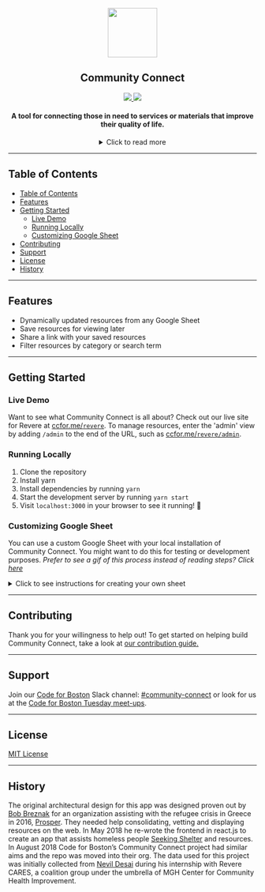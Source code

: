 <p align="center">
  <img src="https://github.com/codeforboston/communityconnect/blob/development/src/components/Header/Images/cc-mini-logo.png?raw=true" width="100px">
  <h2 align="center">Community Connect</h2>
  <div align="center">
    <a align="center" href="https://communityinviter.com/apps/cfb-public/code-for-boston-slack-invite">
      <img src="https://img.shields.io/badge/slack-codeforboston%20%23communityconnect-lightgrey.svg?logo=slack">
    </a>
    <img src="https://img.shields.io/github/commit-activity/m/codeforboston/communityconnect.svg">
  </div>

</p>

<h4 align="center">A tool for connecting those in need to services or materials that improve their quality of life.</h4>
<details align="center">
  <summary>Click to read more</summary>
<p align="left">
"Community Connect" is a health resource web application that aims to consolidate information about businesses and organization available in communities that promote healthy lifestyle choices. A health resource is defined as services or materials that improve the quality of life of others, ranging from affordable child care, substance abuse counseling, domestic violence support, and more. We are working in conjunction with Massachusetts General Hospital's [Center for Community Health Improvement](https://www.massgeneral.org/cchi/), MGH Revere HealthCare Center, and Revere CARES Coalition to create an extensive database in our pilot region of Revere, Chelsea, Charlestown, and eventually the Greater Boston Area.
</p>
</details>

---

## Table of Contents
- [Table of Contents](#Table-of-Contents)
- [Features](#Features)
- [Getting Started](#Getting-Started)
  - [Live Demo](#Live-Demo)
  - [Running Locally](#Running-Locally)
  - [Customizing Google Sheet](#Customizing-Google-Sheet)
- [Contributing](#Contributing)
- [Support](#Support)
- [License](#License)
- [History](#History)

---
## Features
- Dynamically updated resources from any Google Sheet
- Save resources for viewing later
- Share a link with your saved resources
- Filter resources by category or search term

---
## Getting Started
### Live Demo
Want to see what Community Connect is all about? Check out our live site for Revere at [ccfor.me/`revere`](http://ccfor.me/revere). To manage resources, enter the 'admin' view by adding `/admin` to the end of the URL, such as [ccfor.me/`revere/admin`](http://ccfor.me/revere/admin).

### Running Locally
1) Clone the repository
2) Install yarn
3) Install dependencies by running `yarn`
4) Start the development server by running `yarn start`
5) Visit `localhost:3000` in your browser to see it running! 🎉

### Customizing Google Sheet
You can use a custom Google Sheet with your local installation of Community Connect. You might want to do this for testing or development purposes.
*Prefer to see a gif of this process instead of reading steps? Click [here](https://imgur.com/a/N6kdSjC)*
<details>
  <summary>Click to see instructions for creating your own sheet</summary>
  <ol>
   <li> Visit the <a href="https://docs.google.com/spreadsheets/d/1QolGVE4wVWSKdiWeMaprQGVI6MsjuLZXM5XQ6mTtONA/edit#gid=0">current spreadsheet</a></li>
   <li>Click File and select Make a Copy</li>
   <li>Click OK</li>
   <li>When viewing your copy, click SHARE in the upper-right hand corner.</li>
   <li>Click "Get shareable link" in the upper-right hand corner of the modal.</li>
   <li>Ensure that "Anyone with the link can view" is selected.</li>
   <li>Copy link</li>
   <li>Click done</li>
   <li>Click File and select "Publish to the web"</li>
   <li>Click Publish</li>
   <li>Open "src/googlesheetApi.js" in the codebase</li>
   <li>Replace "revere_key" with a portion of the URL in your clipboard</li>

   For Example, if the URL of your Google Spreadsheet is
   https://docs.google.com/spreadsheets/d/1FRd8Jw7y4CnnHCKIvkM-pjNjRVFHFHuobVU-ajXre6M/edit?usp=sharing

   Set the build-time environment variable REACT_APP_GOOGLE_SHEETS_ID to "1FRd8Jw7y4CnnHCKIvkM-pjNjRVFHFHuobVU-ajXre6M"
   </ol>
</details>


---

## Contributing
Thank you for your willingness to help out! To get started on helping build Community Connect, take a look at [our contribution guide.](/docs/CONTRIBUTING.md)

---

## Support
Join our [Code for Boston](https://www.codeforboston.org/) Slack channel: [#community-connect](https://communityinviter.com/apps/cfb-public/code-for-boston-slack-invite) or look for us at the [Code for Boston Tuesday meet-ups](https://meetup.com/Code-For-Boston).

---

## License
[MIT License](/LICENSE)

---

## History
The original architectural design for this app was designed proven out by [Bob Breznak](https://github.com/bobbrez) for an organization assisting with the refugee crisis in Greece in 2016, [Prosper](http://prosper.community/). They needed help consolidating, vetting and displaying resources on the web. In May 2018 he re-wrote the frontend in react.js to create an app that assists homeless people [Seeking Shelter](https://makao2.brez.io/) and resources. In August 2018 Code for Boston’s Community Connect project had similar aims and the repo was moved into their org. The data used for this project was initially collected from [Nevil Desai](https://www.linkedin.com/in/nevildesai/) during his internship with Revere CARES, a coalition group under the umbrella of MGH Center for Community Health Improvement.
